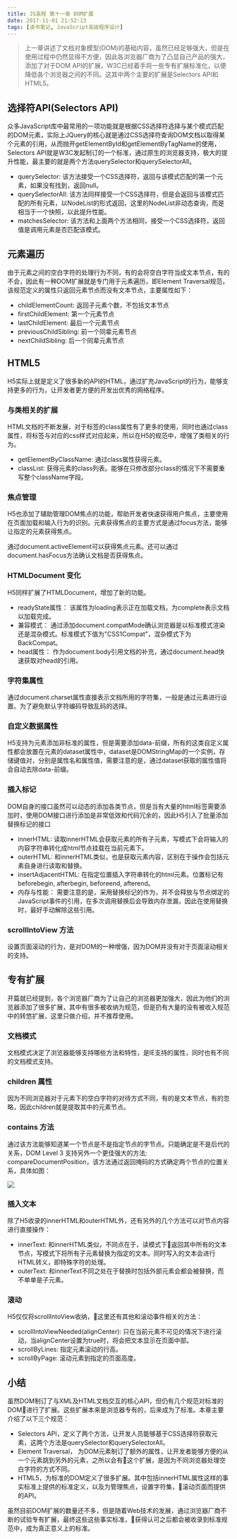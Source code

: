 ```yaml
---
title: JS高程 第十一章 DOM扩展
date: 2017-11-01 21:52:13
tags: [读书笔记, JavaScript高级程序设计]
---
```

> 上一章讲述了文档对象模型(DOM)的基础内容，虽然已经足够强大，但是在使用过程中仍然显得不方便，因此各浏览器厂商为了凸显自己产品的强大，添加了对于DOM API的扩展，W3C已经着手将一些专有扩展标准化，以便降低各个浏览器之间的不同。这其中两个主要的扩展是Selectors API和HTML5。

<!--more-->

## 选择符API(Selectors API)

众多JavaScript库中最常用的一项功能就是根据CSS选择符选择与某个模式匹配的DOM元素，实际上JQuery的核心就是通过CSS选择符查询DOM文档以取得某个元素的引用，从而抛开getElementById和getElementByTagName的使用，Selectors API就是W3C发起制订的一个标准，通过原生的浏览器支持，极大的提升性能，最主要的就是两个方法querySelector和querySelectorAll。

- querySelector: 该方法接受一个CSS选择符，返回与该模式匹配的第一个元素，如果没有找到，返回null。
- querySelectorAll: 该方法同样接受一个CSS选择符，但是会返回与该模式匹配的所有元素，以NodeList的形式返回，这里的NodeList非动态查询，而是相当于一个快照，以此提升性能。
- matchesSelector: 该方法和上面两个方法相同，接受一个CSS选择符，返回值是调用元素是否匹配该模式。

## 元素遍历

由于元素之间的空白字符的处理行为不同，有的会将空白字符当成文本节点，有的不会，因此有一种DOM扩展就是专门用于元素遍历，即Element Traversal规范，该规范定义的属性只返回元素节点而没有文本节点，主要属性如下：

- childElementCount: 返回子元素个数，不包括文本节点
- firstChildElement: 第一个元素节点
- lastChildElement: 最后一个元素节点
- previousChildSibling: 前一个同辈元素节点
- nextChildSibling: 后一个同辈元素节点

## HTML5

H5实际上就是定义了很多新的API的HTML，通过扩充JavaScript的行为，能够支持更多的行为，让开发者更方便的开发出优秀的网络程序。

### 与类相关的扩展

HTML文档的不断发展，对于标签的class属性有了更多的使用，同时也通过class属性，将标签与对应的css样式对应起来，所以在H5的规范中，增强了类相关的行为。

- getElementByClassName: 通过class属性获得元素。
- classList: 获得元素的class列表。能够在只修改部分class的情况下不需要重写整个className字段。

### 焦点管理

H5也添加了辅助管理DOM焦点的功能，帮助开发者快速获得用户焦点，主要使用在页面加载和输入行为的识别。元素获得焦点的主要方式是通过focus方法，能够让指定的元素获得焦点。

通过document.activeElement可以获得焦点元素。还可以通过document.hasFocus方法确认文档是否获得焦点。

### HTMLDocument 变化

H5同样扩展了HTMLDocument，增加了新的功能。

- readyState属性： 该属性为loading表示正在加载文档，为complete表示文档以加载完成。
- 兼容模式： 通过添加document.compatMode确认浏览器是以标准模式渲染还是混杂模式。标准模式下值为"CSS1Compat"，混杂模式下为BackCompat。
- head属性： 作为document.body引用文档的补充，通过document.head快速获取对head的引用。

### 字符集属性

通过document.charset属性直接表示文档所用的字符集，一般是通过<meta>元素进行设置。为了避免默认字符编码导致乱码的选择。

### 自定义数据属性

H5支持为元素添加非标准的属性，但是需要添加data-前缀，所有的这类自定义属性都会放置在元素的dataset属性中，dataset是DOMStringMap的一个实例，存储键值对，分别是属性名和属性值，需要注意的是，通过dataset获取的属性值将会自动去除data-前缀。

### 插入标记

DOM自身的接口虽然可以动态的添加各类节点，但是当有大量的html标签需要添加时，使用DOM接口进行添加是非常低效和代码冗余的，因此H5引入了批量添加替换标记的接口

- innerHTML: 读取innerHTML会获取元素的所有子元素，写模式下会将输入的内容字符串转化成html节点挂载在当前元素下。
- outerHTML: 和innerHTML类似，也是获取元素内容，区别在于操作会包括元素自身进行读取和替换。
- insertAdjacentHTML: 在指定位置插入字符串转化的html元素。位置标记有beforebegin, afterbegin, beforeend, afterend。
- 内存与性能： 需要注意的是，采用替换标记的作为，并不会释放与节点绑定的JavaScript事件的引用，在多次调用替换后会导致内存泄漏，因此在使用替换时，最好手动解除这些引用。

### scrollIntoView 方法

设置页面滚动的行为，是对DOM的一种增强，因为DOM并没有对于页面滚动相关的支持。

## 专有扩展

开篇就已经提到，各个浏览器厂商为了让自己的浏览器更加强大，因此为他们的浏览器添加了很多扩展，其中有很多被收纳为规范，但是扔有大量的没有被收入规范中的转悠扩展，这里只做介绍，并不推荐使用。

### 文档模式

文档模式决定了浏览器能够支持哪些方法和特性，是IE支持的属性，同时也有不同的文档模式支持。

### children 属性

因为不同浏览器对于元素下的空白字符的对待方式不同，有的是文本节点，有的忽略，因此children就是提取其中的元素节点。

### contains 方法

通过该方法能够知道某一个节点是不是指定节点的字节点。只能确定是不是后代的关系，DOM Level 3 支持另外一个更佳强大的方法: compareDocumentPosition，该方法通过返回掩码的方式确定两个节点的位置关系，具体如图：

![](https://codefinger.cn/wp-content/uploads/2017/11/Screen-Shot-2017-11-01-at-23.07.10.png)

### 插入文本

除了H5收录的innerHTML和outerHTML外，还有另外的几个方法可以对节点内容进行直接操作：

- innerText: 和innerHTML类似，不同点在于，读模式下返回其中所有的文本节点，写模式下将所有子元素替换为指定的文本。同时写入的文本会进行HTML转义，即特殊字符的处理。
- outerText: 和innerText不同之处在于替换时包括外部元素会都会被替换，而不单单是子元素。

### 滚动

H5仅仅将scrollIntoView收纳，这里还有其他和滚动事件相关的方法：

- scrollIntoViewNeeded(alignCenter): 只在当前元素不可见的情况下进行滚动，当alignCenter设置为true时，将会把文本显示在页面中部。
- scrollByLines: 指定元素滚动的行高。
- scrollByPage: 滚动元素到指定的页面高度。

## 小结

虽然DOM制订了与XML及HTML文档交互的核心API，但仍有几个规范对标准的DOM进行了扩展。这些扩展本来是浏览器专有的，后来成为了标准。本章主要介绍了以下三个规范：

- Selectors API，定义了两个方法，让开发人员能够基于CSS选择符获取元素，这两个方法是querySelector和querySelectorAll。
- Element Traversal， 为DOM元素制订了额外的属性，让开发者能够方便的从一个元素跳到另外的元素，之所以会有这个扩展，是因为不同浏览器处理空白字符的方式不同。
- HTML5，为标准的DOM定义了很多扩展。其中包括innerHTML属性这样的事实标准上提供的标准定义，以及为管理焦点，设置字符集，滚动页面而提供的API。

虽然目前DOM扩展的数量还不多，但是随着Web技术的发展，通过浏览器厂商不断的试验专有扩展，最终这些这些事实标准，获得认可之后都会被收录到标准规范中，成为真正意义上的标准。